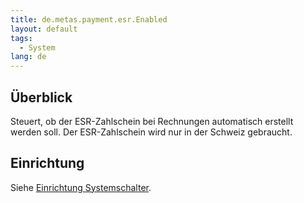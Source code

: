 ```yaml
---
title: de.metas.payment.esr.Enabled
layout: default
tags:
  - System
lang: de
---
```


## Überblick
Steuert, ob der ESR-Zahlschein bei Rechnungen automatisch erstellt werden soll.
Der ESR-Zahlschein wird nur in der Schweiz gebraucht.

## Einrichtung
Siehe [Einrichtung Systemschalter](Systemschalter).
